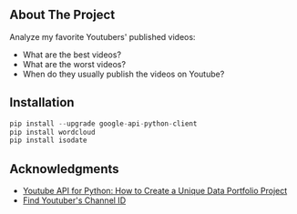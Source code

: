 


<!-- ABOUT THE PROJECT -->
## About The Project

Analyze my favorite Youtubers' published videos: 

* What are the best videos?
* What are the worst videos? 
* When do they usually publish the videos on Youtube?




<!-- GETTING STARTED -->

## Installation

  ```py
  pip install --upgrade google-api-python-client
  pip install wordcloud 
  pip install isodate 
  ```





<!-- ACKNOWLEDGMENTS -->
## Acknowledgments

* [Youtube API for Python: How to Create a Unique Data Portfolio Project](https://www.youtube.com/watch?v=D56_Cx36oGY&t=132s&ab_channel=ThuVudataanalytics)
* [Find Youtuber's Channel ID](https://commentpicker.com/)



